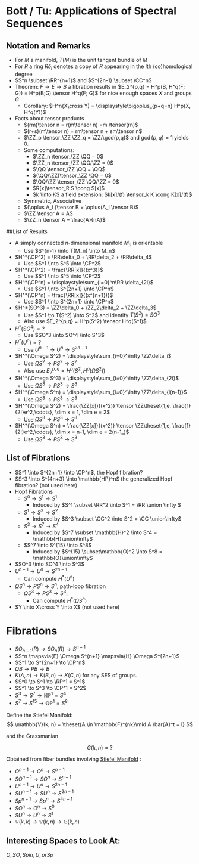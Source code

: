 # Bott / Tu: Applications of Spectral Sequences

## Notation and Remarks

- For $M$ a manifold, $T(M)$ is the unit tangent bundle of $M$
- For $R$ a ring $R\delta_i$ denotes a copy of $R$ appearing in the $i$th (co)homological degree
- $S^n \subset \RR^{n+1}$ and $S^{2n-1} \subset \CC^n$
- Theorem: $F \to E \to B$ a fibration results in
  $E_2^{p,q} = H^p(B, H^q(F; G)) = H^p(B;G) \tensor H^q(F; G)$
  for nice enough spaces $X$ and groups $G$
  - Corollary: $H^n(X\cross Y) = \displaystyle\bigoplus_{p+q=n} H^p(X, H^q(Y))$
- Facts about tensor products
  - $(rm)\tensor n = r(m\tensor n) =m \tensor(rn)$
  - $(r+s)(m\tensor n) = rm\tensor n + sm\tensor n$
  - $\ZZ_p \tensor_\ZZ \ZZ_q = \ZZ/\gcd(p,q)$ and $\gcd(p,q) = 1$ yields 0.
  - Some computations:
    - $\ZZ_n \tensor_\ZZ \QQ = 0$
    - $\ZZ_n \tensor_\ZZ \QQ/\ZZ = 0$
    - $\QQ \tensor_\ZZ \QQ = \QQ$
    - $(\QQ/\ZZ)\tensor_\ZZ \QQ = 0$
    - $\QQ/\ZZ \tensor_\ZZ \QQ/\ZZ = 0$
    - $R[x]\tensor_R S \cong S[x]$
    - $k \into K$ a field extension: $k[x]/(f) \tensor_k K \cong K[x]/(f)$
  - Symmetric, Associative
  - $(\oplus A_i )\tensor B = \oplus(A_i \tensor B)$
  - $\ZZ \tensor A = A$
  - $\ZZ_n \tensor A = \frac{A}{nA}$

##List of Results

- A simply connected $n$-dimensional manifold $M_n$ is orientable
  - Use $S^{n-1} \into T(M_n) \into M_n$
- $H^*(\CP^2) = \RR\delta_0 + \RR\delta_2 + \RR\delta_4$
  - Use $S^1 \into S^5 \into \CP^2$
- $H^*(\CP^2) = \frac{\RR[x]}{(x^3)}$
  - Use $S^1 \into S^5 \into \CP^2$
- $H^*(\CP^n) = \displaystyle\sum_{i=0}^n\RR \delta_{2i}$
  - Use $S^1 \into S^{2n+1} \into \CP^n$
- $H^*(\CP^n)  = \frac{\RR[x]}{(x^{n+1})}$
  - Use $S^1 \into S^{2n+1} \into \CP^n$
- $H^*(SO^3) = \ZZ\delta_0 + \ZZ_2\delta_2 + \ZZ\delta_3$
  - Use $S^1 \to T(S^2) \into S^2$ and identify $T(S^2) = SO^3$
  - Also use $E_2^{p,q} = H^p(S^2) \tensor H^q(S^1)$
- $H^*(SO^4) = ?$
  - Use $SO^3 \into SO^4 \into S^3$
- $H^*(U^n) = ?$
  - Use $U^{n-1} \to U^n \to S^{2n-1}$
- $H^*(\Omega S^2) = \displaystyle\sum_{i=0}^\infty \ZZ\delta_i$
  - Use $\Omega S^2 \to PS^2 \to S^2$
  - Also use $E_2^{p,q} = H^p(S^2,  H^q(\Omega S^2))$
- $H^*(\Omega S^3) = \displaystyle\sum_{i=0}^\infty \ZZ\delta_{2i}$
  - Use $\Omega S^3 \to PS^3 \to S^3$
- $H^*(\Omega S^n) = \displaystyle\sum_{i=0}^\infty \ZZ\delta_{i(n-1)}$
  - Use $\Omega S^3 \to PS^3 \to S^3$
- $H^*(\Omega S^2) = \frac{\ZZ[x]}{(x^2)} \tensor \ZZ\theset{1,e, \frac{1}{2!}e^2,\cdots}, \dim x = 1, \dim e = 2$
  - Use $\Omega S^3 \to PS^3 \to S^3$
- $H^*(\Omega S^n) = \frac{\ZZ[x]}{(x^2)} \tensor \ZZ\theset{1,e, \frac{1}{2!}e^2,\cdots}, \dim x = n-1, \dim e = 2(n-1_)$
  - Use $\Omega S^3 \to PS^3 \to S^3$

## List of Fibrations

- $S^1 \into S^{2n+1} \into \CP^n$, the Hopf fibration?
- $S^3 \into S^{4n+3} \into \mathbb{HP}^n$ the generalized Hopf fibration? (not used here)
- Hopf Fibrations
  - $S^0 \to S^1 \to S^1$
    - Induced by $S^1 \subset \RR^2 \into S^1 = \RR \union \infty $
  - $S^1 \to S^3 \to S^2$
    - Induced by $S^3 \subset \CC^2 \into S^2 = \CC \union\infty$
  - $S^3 \to S^7 \to S^4$
    - Induced by $S^7 \subset \mathbb{H}^2 \into S^4 = \mathbb{H}\union\infty$
  - $S^7 \into S^{15} \into S^8$
    - Induced by $S^{15} \subset\mathbb{O}^2 \into S^8 = \mathbb{O}\union\infty$
- $SO^3 \into SO^4 \into S^3$
- $U^{n-1} \to U^n \to S^{2n-1}$
  - Can compute $H^*(U^n)$
- $\Omega S^n \to PS^n \to S^n$, path-loop fibration
  - $\Omega S^3 \to PS^3 \to S^3$:
    - Can compute $H^*(\Omega S^n)$
- $Y \into X\cross Y \into X$ (not used here)

# Fibrations
- $SO_{n-1}(R) \to SO_n(R) \to S^{n-1}$
- $S^n \mapsvia{E} \Omega S^{n+1} \mapsvia{H} \Omega S^{2n+1}$
- $S^1 \to S^{2n+1} \to \CP^n$
- $\Omega B \to PB \to B$
- $K(A, n) \to K(B, n) \to K(C,n)$ for any SES of groups.
- $S^0 \to S^1 \to \RP^1 = S^1$
- $S^1 \to S^3 \to \CP^1 = S^2$
- $S^3 \to S^7 \to \mathbb{HP}^1 = S^4$
- $S^7 \to S^{15} \to \mathbb{OP}^1 = S^8$


Define the Stiefel Manifold:
$$
\mathbb{V}(k, n) = \theset{A \in \mathbb{F}^{nk}\mid A \bar{A}^t = I}
$$

and the Grassmanian

$$
G(k, n) = ?
$$

Obtained from fiber bundles involving [Stiefel Manifold](https://math.stackexchange.com/questions/99189/useful-fibrations) :

- $O^{n-1} \to O^n \to S^{n-1}$
- $SO^{n-1} \to SO^n \to S^{n-1}$
- $U^{n-1} \to U^n \to S^{2n-1}$
- $SU^{n-1} \to SU^n \to S^{2n-1}$
- $Sp^{n-1} \to Sp^n \to S^{4n-1}$
- $SO^n \to O^n \to S^0$
- $SU^n \to U^n \to S^1$
- $\mathbb{V}(k, k) \to \mathbb{V}(k, n) \to \mathbb{G}(k, n)$

## Interesting Spaces to Look At:
$O, SO, Spin, U, or Sp$
